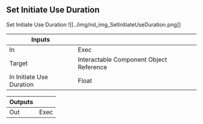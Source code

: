 ## Set Initiate Use Duration
Set Initiate Use Duration
![[../img/nd_img_SetInitiateUseDuration.png]]

|Inputs||
|--|--|
| In | Exec |
| Target | Interactable Component Object Reference |
| In Initiate Use Duration | Float |

|Outputs||
|--|--|
| Out | Exec |
